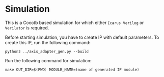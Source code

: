 # Simulation  

This is a Cocotb based simulation for which either `Icarus Verilog` or `Verilator` is required.

Before starting simulation, you have to create IP with default parameters. To create this IP, run the following command:
```
python3 ../axis_adapter_gen.py --build
```

Run the following command for simulation:
```
make OUT_DIR=$(PWD) MODULE_NAME=(name of generated IP module)
``` 